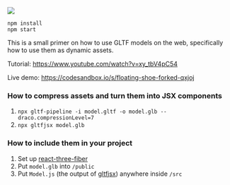 ![](jumbo.jpg)

    npm install
    npm start
    
This is a small primer on how to use GLTF models on the web, specifically how to use them as dynamic assets.

Tutorial: https://www.youtube.com/watch?v=xy_tbV4pC54

Live demo: https://codesandbox.io/s/floating-shoe-forked-qxjoj

### How to compress assets and turn them into JSX components

1. `npx gltf-pipeline -i model.gltf -o model.glb --draco.compressionLevel=7`
1. `npx gltfjsx model.glb`

### How to include them in your project

1. Set up [react-three-fiber](https://github.com/pmndrs/react-three-fiber)
1. Put `model.glb` into `/public`
1. Put `Model.js` (the output of [gltfjsx](https://github.com/pmndrs/react-three-fiber)) anywhere inside `/src`
